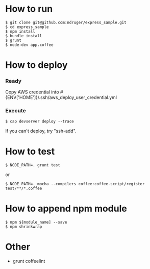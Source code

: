 
# How to run

```
$ git clone git@github.com:ndruger/express_sample.git
$ cd express_sample
$ npm install
$ bundle install
$ grunt
$ node-dev app.coffee
```

# How to deploy

### Ready

Copy AWS credential into #{ENV['HOME']}/.ssh/aws_deploy_user_credential.yml

### Execute

```
$ cap devserver deploy --trace
```

If you can't deploy, try "ssh-add".


# How to test

```
$ NODE_PATH=. grunt test
```

or

```
$ NODE_PATH=. mocha --compilers coffee:coffee-script/register test/**/*.coffee
```

# How to append npm module

```
$ npm ${module_name] --save
$ npm shrinkwrap
```

# Other
- grunt coffeelint
